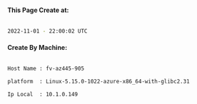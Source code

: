 
   
#### This Page Create at:

```bash

2022-11-01 - 22:00:02 UTC

```

#### Create By Machine:

```bash

Host Name : fv-az445-905

platform  : Linux-5.15.0-1022-azure-x86_64-with-glibc2.31

Ip Local  : 10.1.0.149

```

